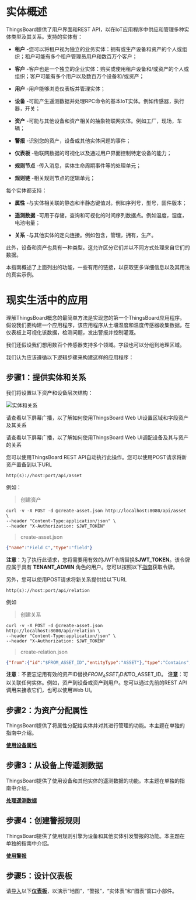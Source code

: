 # 实体概述
ThingsBoard提供了用户界面和REST API，以在IoT应用程序中供应和管理多种实体类型及其关系。支持的实体有：

+ **租户** -您可以将租户视为独立的业务实体：拥有或生产设备和资产的个人或组织；租户可能有多个租户管理员用户和数百万个客户；

+ **客户** -客户也是一个独立的企业实体：购买或使用租户设备和/或资产的个人或组织；客户可能有多个用户以及数百万个设备和/或资产；

+ **用户** -用户能够浏览仪表板并管理实体；

+ **设备** -可能产生遥测数据并处理RPC命令的基本IoT实体。例如传感器，执行器，开关；

+ **资产** -可能与其他设备和资产相关的抽象物联网实体。例如工厂，现场，车辆；

+ **警报** -识别您的资产，设备或其他实体问题的事件；

+ **仪表板** -物联网数据的可视化以及通过用户界面控制特定设备的能力；

+ **规则节点** -传入消息，实体生命周期事件等的处理单元；

+ **规则链** -相关规则节点的逻辑单元；

每个实体都支持：

+ **属性** -与实体相关联的静态和半静态键值对。例如序列号，型号，固件版本；

+ **遥测数据** -可用于存储，查询和可视化的时间序列数据点。例如温度，湿度，电池电量；

+ **关系** -与其他实体的定向连接。例如包含，管理，拥有，生产。

此外，设备和资产也具有一种类型。这允许区分它们并以不同方式处理来自它们的数据。

本指南概述了上面列出的功能，一些有用的链接，以获取更多详细信息以及其用法的真实示例。

# 现实生活中的应用
理解ThingsBoard概念的最简单方法是实现您的第一个ThingsBoard应用程序。假设我们要构建一个应用程序，该应用程序从土壤湿度和温度传感器收集数据，在仪表板上可视化该数据，检测问题，发出警报并控制灌溉。

我们还假设我们想用数百个传感器支持多个领域。字段也可以分组到地理区域。

我们认为应该遵循以下逻辑步骤来构建这样的应用程序：

## 步骤1：提供实体和关系
我们将设置以下资产和设备层次结构：

![实体和关系](https://github.com/thinksjay/ThingsBoardDocumentation/blob/master/assets/img/entities-and-relations.svg)

请查看以下屏幕广播，以了解如何使用ThingsBoard Web UI设置区域和字段资产及其关系


请查看以下屏幕广播，以了解如何使用ThingsBoard Web UI调配设备及其与资产的关系


您可以使用ThingsBoard REST API自动执行此操作。您可以使用POST请求将新资产置备到以下URL
``` http
http(s)://host:port/api/asset
```
例如：

> 创建资产

``` curl
curl -v -X POST -d @create-asset.json http://localhost:8080/api/asset \
--header "Content-Type:application/json" \
--header "X-Authorization: $JWT_TOKEN"
```

> create-asset.json

``` json
{"name":"Field C","type":"field"}
```
**注意**：为了执行此请求，您将需要用有效的JWT令牌替换$**JWT_TOKEN**。该令牌应属于具有 **TENANT_ADMIN** 角色的用户。您可以按照以下[指南]()获取令牌。

另外，您可以使用POST请求将新关系提供给以下URL
``` http
http(s)://host:port/api/relation
```
例如

> 创建关系
``` curl
curl -v -X POST -d @create-asset.json http://localhost:8080/api/relation \
--header "Content-Type:application/json" \
--header "X-Authorization: $JWT_TOKEN"
```
> create-relation.json
``` json
{"from":{"id":"$FROM_ASSET_ID","entityType":"ASSET"},"type":"Contains","to":{"entityType":"ASSET","id":"$TO_ASSET_ID"}}
```

**注意**：不要忘记用有效的资产ID替换$FROM_ASSET_ID和$TO_ASSET_ID。 
**注意**：可以关联任何实体。例如，资产到设备或资产到用户。您可以通过先前的REST API调用来接收它们，也可以使用Web UI。

## 步骤2：为资产分配属性
ThingsBoard提供了将属性分配给实体并对其进行管理的功能。本主题在单独的指南中介绍。

[**使用设备属性**]()

## 步骤3：从设备上传遥测数据
ThingsBoard提供了使用设备和其他实体的遥测数据的功能。本主题在单独的指南中介绍。

[**处理遥测数据**]()

## 步骤4：创建警报规则
ThingsBoard提供了使用规则引擎为设备和其他实体引发警报的功能。本主题在单独的指南中介绍。

[**使用警报**]()

## 步骤5：设计仪表板
请[导入]()以下[**仪表板**]()，以演示“地图”，“警报”，“实体表”和“图表”窗口小部件。